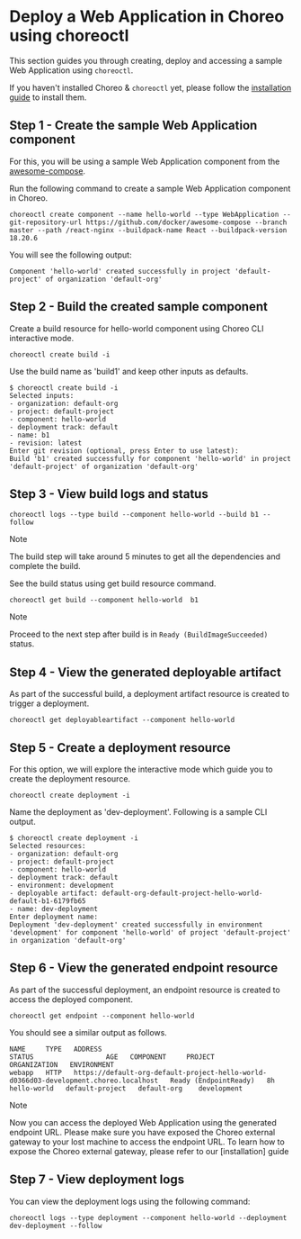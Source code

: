 # Deploy a Web Application in Choreo using choreoctl

This section guides you through creating, deploy and accessing a sample Web Application using `choreoctl`.

If you haven't installed Choreo & `choreoctl` yet, please follow the [installation guide](../../../../docs/install-guides.md/#install-the-choreoctl) to install them.

## Step 1 - Create the sample Web Application component

For this, you will be using a sample Web Application component from the [awesome-compose](https://github.com/docker/awesome-compose).

Run the following command to create a sample Web Application component in Choreo.

```shell
choreoctl create component --name hello-world --type WebApplication --git-repository-url https://github.com/docker/awesome-compose --branch master --path /react-nginx --buildpack-name React --buildpack-version 18.20.6
```

You will see the following output:

```text
Component 'hello-world' created successfully in project 'default-project' of organization 'default-org'
```

## Step 2 - Build the created sample component

Create a build resource for hello-world component using Choreo CLI interactive mode.

```shell
choreoctl create build -i
```
Use the build name as 'build1' and keep other inputs as defaults.
```text
$ choreoctl create build -i
Selected inputs:
- organization: default-org
- project: default-project
- component: hello-world
- deployment track: default
- name: b1
- revision: latest
Enter git revision (optional, press Enter to use latest):
Build 'b1' created successfully for component 'hello-world' in project 'default-project' of organization 'default-org'
```

## Step 3 - View build logs and status
```shell
choreoctl logs --type build --component hello-world --build b1 --follow
```
> [!NOTE]
> The build step will take around 5 minutes to get all the dependencies and complete the build.

See the build status using get build resource command.
```shell
choreoctl get build --component hello-world  b1
```
> [!NOTE]
> Proceed to the next step after build  is in `Ready (BuildImageSucceeded)` status.

## Step 4 - View the generated deployable artifact

As part of the successful build, a deployment artifact resource is created to trigger a deployment.
```shell
choreoctl get deployableartifact --component hello-world
```
## Step 5 - Create a deployment resource

For this option, we will explore the interactive mode which guide you to create the deployment resource.
```shell
choreoctl create deployment -i
```
Name the deployment as 'dev-deployment'. Following is a sample CLI output.
```text
$ choreoctl create deployment -i
Selected resources:
- organization: default-org
- project: default-project
- component: hello-world
- deployment track: default
- environment: development
- deployable artifact: default-org-default-project-hello-world-default-b1-6179fb65
- name: dev-deployment
Enter deployment name:
Deployment 'dev-deployment' created successfully in environment 'development' for component 'hello-world' of project 'default-project' in organization 'default-org'
```

## Step 6 - View the generated endpoint resource

As part of the successful deployment, an endpoint resource is created to access the deployed component.

```shell
choreoctl get endpoint --component hello-world
```
You should see a similar output as follows.

```text
NAME     TYPE   ADDRESS                                                                                 STATUS                  AGE   COMPONENT     PROJECT           ORGANIZATION   ENVIRONMENT
webapp   HTTP   https://default-org-default-project-hello-world-d0366d03-development.choreo.localhost   Ready (EndpointReady)   8h    hello-world   default-project   default-org    development
```

> [!NOTE]
> Now you can access the deployed Web Application using the generated endpoint URL. Please make sure you have exposed the Choreo external gateway to your lost machine to access the endpoint URL.
> To learn how to expose the Choreo external gateway, please refer to our [installation] guide

## Step 7 - View deployment logs

You can view the deployment logs using the following command:

```shell
choreoctl logs --type deployment --component hello-world --deployment dev-deployment --follow
```